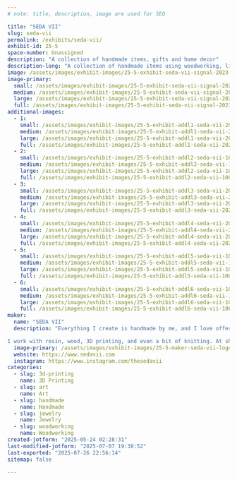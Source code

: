 ```yaml
---
# note: title, description, image are used for SEO

title: "SEDA VII"
slug: seda-vii
permalink: /exhibits/seda-vii/
exhibit-id: 25-5
space-number: Unassigned
description: "A collection of handmade items, gifts and home decor"
description-long: "A collection of handmade items using woodworking, lichtenberg, resin, and 3d printing"
image: /assets/images/exhibit-images/25-5-exhibit-seda-vii-signal-2023-05-24-003145-002-large.jpeg
image-primary: 
  small: /assets/images/exhibit-images/25-5-exhibit-seda-vii-signal-2023-05-24-003145-002-small.jpeg
  medium: /assets/images/exhibit-images/25-5-exhibit-seda-vii-signal-2023-05-24-003145-002-medium.jpeg
  large: /assets/images/exhibit-images/25-5-exhibit-seda-vii-signal-2023-05-24-003145-002-large.jpeg
  full: /assets/images/exhibit-images/25-5-exhibit-seda-vii-signal-2023-05-24-003145-002-full.jpeg
additional-images: 
  - 1:
    small: /assets/images/exhibit-images/25-5-exhibit-addl1-seda-vii-20221219-161537-small.jpg
    medium: /assets/images/exhibit-images/25-5-exhibit-addl1-seda-vii-20221219-161537-medium.jpg
    large: /assets/images/exhibit-images/25-5-exhibit-addl1-seda-vii-20221219-161537-large.jpg
    full: /assets/images/exhibit-images/25-5-exhibit-addl1-seda-vii-20221219-161537-full.jpg
  - 2:
    small: /assets/images/exhibit-images/25-5-exhibit-addl2-seda-vii-1000025931-small.jpg
    medium: /assets/images/exhibit-images/25-5-exhibit-addl2-seda-vii-1000025931-medium.jpg
    large: /assets/images/exhibit-images/25-5-exhibit-addl2-seda-vii-1000025931-large.jpg
    full: /assets/images/exhibit-images/25-5-exhibit-addl2-seda-vii-1000025931-full.jpg
  - 3:
    small: /assets/images/exhibit-images/25-5-exhibit-addl3-seda-vii-20221125-192054-small.jpg
    medium: /assets/images/exhibit-images/25-5-exhibit-addl3-seda-vii-20221125-192054-medium.jpg
    large: /assets/images/exhibit-images/25-5-exhibit-addl3-seda-vii-20221125-192054-large.jpg
    full: /assets/images/exhibit-images/25-5-exhibit-addl3-seda-vii-20221125-192054-full.jpg
  - 4:
    small: /assets/images/exhibit-images/25-5-exhibit-addl4-seda-vii-20221125-192054-small.jpg
    medium: /assets/images/exhibit-images/25-5-exhibit-addl4-seda-vii-20221125-192054-medium.jpg
    large: /assets/images/exhibit-images/25-5-exhibit-addl4-seda-vii-20221125-192054-large.jpg
    full: /assets/images/exhibit-images/25-5-exhibit-addl4-seda-vii-20221125-192054-full.jpg
  - 5:
    small: /assets/images/exhibit-images/25-5-exhibit-addl5-seda-vii-1000034522-small.jpg
    medium: /assets/images/exhibit-images/25-5-exhibit-addl5-seda-vii-1000034522-medium.jpg
    large: /assets/images/exhibit-images/25-5-exhibit-addl5-seda-vii-1000034522-large.jpg
    full: /assets/images/exhibit-images/25-5-exhibit-addl5-seda-vii-1000034522-full.jpg
  - 6:
    small: /assets/images/exhibit-images/25-5-exhibit-addl6-seda-vii-1000033372-small.jpg
    medium: /assets/images/exhibit-images/25-5-exhibit-addl6-seda-vii-1000033372-medium.jpg
    large: /assets/images/exhibit-images/25-5-exhibit-addl6-seda-vii-1000033372-large.jpg
    full: /assets/images/exhibit-images/25-5-exhibit-addl6-seda-vii-1000033372-full.jpg
maker: 
  name: "SEDA VII"
  description: "Everything I create is handmade by me, and I love offering a wide range of pieces to suit different tastes. My focus is on special occasions—weddings, birthdays, baby showers—or crafting unique statement pieces that people will cherish. Creating one-of-a-kind items is my passion!  

I work with resin, wood, 3D printing, and even a bit of knitting. At shows, I often give away 3D-printed bookmarks and demo the printer live. I learned many of my skills at a makerspace, especially Lichtenberg wood burning—though it’s too dangerous to demo live, so I show a video of the process instead."
  image-primary: /assets/images/exhibit-images/25-5-maker-seda-vii-logo-seda-vii-worldwide-border-trans-medium.png
  website: https://www.sedavii.com
  instagram: https://www.instagram.com/thesedavii
categories: 
  - slug: 3d-printing
    name: 3D Printing
  - slug: art
    name: Art
  - slug: handmade
    name: Handmade
  - slug: jewelry
    name: Jewelry
  - slug: woodworking
    name: Woodworking
created-jotform: "2025-05-24 02:28:31"
last-modified-jotform: "2025-07-07 19:38:52"
last-exported: "2025-07-26 22:56:14"
sitemap: false

---
```

